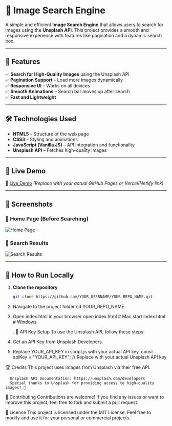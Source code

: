 # 🌟 Image Search Engine  
A simple and efficient **Image Search Engine** that allows users to search for images using the **Unsplash API**. This project provides a smooth and responsive experience with features like pagination and a dynamic search box.

---

## 🚀 Features  
✅ **Search for High-Quality Images** using the Unsplash API  
✅ **Pagination Support** – Load more images dynamically  
✅ **Responsive UI** – Works on all devices  
✅ **Smooth Animations** – Search bar moves up after search  
✅ **Fast and Lightweight**  

---

## 🛠️ Technologies Used  
- **HTML5** – Structure of the web page  
- **CSS3** – Styling and animations  
- **JavaScript (Vanilla JS)** – API integration and functionality  
- **Unsplash API** – Fetches high-quality images  

---

## 🎥 Live Demo  
🔗 [Live Demo](YOUR_LIVE_DEMO_LINK_HERE) *(Replace with your actual GitHub Pages or Vercel/Netlify link)*  

---

## 📸 Screenshots  
### 🔹 Home Page (Before Searching)  
![Home Page](YOUR_SCREENSHOT_URL_HERE)  

### 🔹 Search Results  
![Search Results](YOUR_SCREENSHOT_URL_HERE)  

---

## 🔧 How to Run Locally  
1. **Clone the repository**  
   ```sh
   git clone https://github.com/YOUR_USERNAME/YOUR_REPO_NAME.git

2. Navigate to the project folder
    cd YOUR_REPO_NAME
3. Open index.html in your browser
    open index.html  # Mac
    start index.html # Windows

   .
🔑 API Key Setup
To use the Unsplash API, follow these steps:

 1. Get an API Key from Unsplash Developers.
 2. Replace YOUR_API_KEY in script.js with your actual API key.
     const apiKey = "YOUR_API_KEY"; // Replace with your actual Unsplash API key

🏆 Credits
   This project uses images from Unsplash via their free API.

      Unsplash API Documentation: https://unsplash.com/developers
      Special thanks to Unsplash for providing access to high-quality images! 🙌

🤝 Contributing
      Contributions are welcome! If you find any issues or want to improve this project, feel free to fork and submit a pull request.

📜 License
      This project is licensed under the MIT License. Feel free to modify and use it for your personal or commercial projects.

